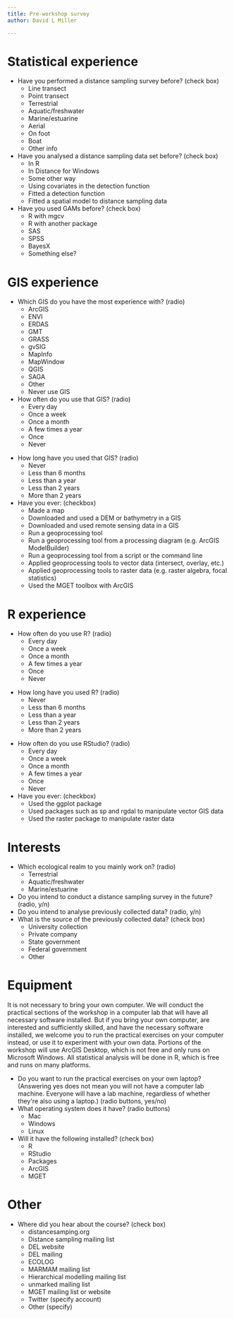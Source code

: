 ```yaml
---
title: Pre-workshop survey
author: David L Miller

---
```



# Statistical experience

* Have you performed a distance sampling survey before? (check box)
  - Line transect
  - Point transect
  - Terrestrial
  - Aquatic/freshwater
  - Marine/estuarine
  - Aerial
  - On foot
  - Boat
  - Other info
* Have you analysed a distance sampling data set before? (check box)
  * In R
  * In Distance for Windows
  * Some other way
  - Using covariates in the detection function
  - Fitted a detection function
  - Fitted a spatial model to distance sampling data
* Have you used GAMs before? (check box)
  - R with mgcv
  - R with another package
  - SAS
  - SPSS
  - BayesX
  - Something else?



# GIS experience

* Which GIS do you have the most experience with? (radio)
  * ArcGIS
  * ENVI
  * ERDAS
  * GMT
  * GRASS
  * gvSIG
  * MapInfo
  * MapWindow
  * QGIS
  * SAGA
  * Other
  * Never use GIS
* How often do you use that GIS? (radio)
  * Every day
  * Once a week
  * Once a month
  * A few times a year
  * Once
  * Never
- How long have you used that GIS? (radio)
  * Never
  * Less than 6 months
  * Less than a year
  * Less than 2 years
  * More than 2 years
- Have you ever: (checkbox)
  * Made a map
  * Downloaded and used a DEM or bathymetry in a GIS
  * Downloaded and used remote sensing data in a GIS
  * Run a geoprocessing tool
  * Run a geoprocessing tool from a processing diagram (e.g. ArcGIS ModelBuilder)
  * Run a geoprocessing tool from a script or the command line
  * Applied geoprocessing tools to vector data (intersect, overlay, etc.)
  * Applied geoprocessing tools to raster data (e.g. raster algebra, focal statistics)
  * Used the MGET toolbox with ArcGIS

# R experience

* How often do you use R? (radio)
  * Every day
  * Once a week
  * Once a month
  * A few times a year
  * Once
  * Never
- How long have you used R? (radio)
  * Never
  * Less than 6 months
  * Less than a year
  * Less than 2 years
  * More than 2 years
* How often do you use RStudio? (radio)
  * Every day
  * Once a week
  * Once a month
  * A few times a year
  * Once
  * Never
* Have you ever: (checkbox)
  * Used the ggplot package
  * Used packages such as sp and rgdal to manipulate vector GIS data 
  * Used the raster package to manipulate raster data


# Interests

* Which ecological realm to you mainly work on? (radio)
  * Terrestrial
  * Aquatic/freshwater
  * Marine/estuarine
* Do you intend to conduct a distance sampling survey in the future? (radio, y/n)
* Do you intend to analyse previously collected data? (radio, y/n)
* What is the source of the previously collected data? (check box)
  * University collection
  * Private company
  * State government
  * Federal government
  * Other


# Equipment

It is not necessary to bring your own computer. We will conduct the practical sections of the workshop in a computer lab that will have all necessary software installed. But if you bring your own computer, are interested and sufficiently skilled, and have the necessary software installed, we welcome you to run the practical exercises on your computer instead, or use it to experiment with your own data. Portions of the workshop will use ArcGIS Desktop, which is not free and only runs on Microsoft Windows. All statistical analysis will be done in R, which is free and runs on many platforms.

* Do you want to run the practical exercises on your own laptop? (Answering yes does not mean you will not have a computer lab machine. Everyone will have a lab machine, regardless of whether they're also using a laptop.) (radio buttons, yes/no)
* What operating system does it have? (radio buttons)
  * Mac
  * Windows
  * Linux
* Will it have the following installed? (check box)
  * R
  * RStudio
  * Packages
  * ArcGIS
  * MGET


# Other

- Where did you hear about the course? (check box)
  * distancesamping.org
  * Distance sampling mailing list
  * DEL website
  * DEL mailing
  * ECOLOG
  * MARMAM mailing list
  * Hierarchical modelling mailing list
  * unmarked mailing list
  * MGET mailing list or website
  * Twitter (specify account)
  * Other (specify)





